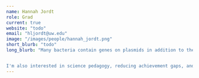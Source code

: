 ```yaml
---
name: Hannah Jordt
role: Grad
current: true
website: "todo"
email: "hljordt@uw.edu"
image: "/images/people/hannah_jordt.png"
short_blurb: "todo"
long_blurb: "Many bacteria contain genes on plasmids in addition to their chromosomes. Plasmids can confer advantages and costs to the host. I'm interested in this trade-off, and in determining under which environments plasmids are maintained in bacterial populations.


I'm also interested in science pedagogy, reducing achievement gaps, and exploring how active learning can best be used to increase student performance in STEM. "
---
```


